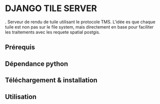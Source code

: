 # DJANGO TILE SERVER
.
Serveur de rendu de tuile utilisant le protocole TMS. L'idée es que chaque tuile est non pas sur le file system, mais directement en base pour faciliter les traitements avec les requete spatial postgis.

## Prérequis

## Dépendance python

## Téléchargement & installation

## Utilisation
